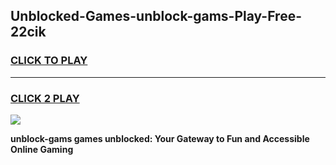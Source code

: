
## Unblocked-Games-unblock-gams-Play-Free-22cik
<h3>
<a href="https://premium76.site?title=unblock-gams&ref=12A">CLICK TO PLAY</a></h3>
<hr>

<h3>
<a href="https://premium76.site?title=unblock-gams&ref=12A">CLICK 2 PLAY</a>
  
</h3>

<a href="https://premium76.site?title=unblock-gams&ref=12A"><img src="https://clearcache.store/games.png"></a>


**unblock-gams games unblocked: Your Gateway to Fun and Accessible Online Gaming**

